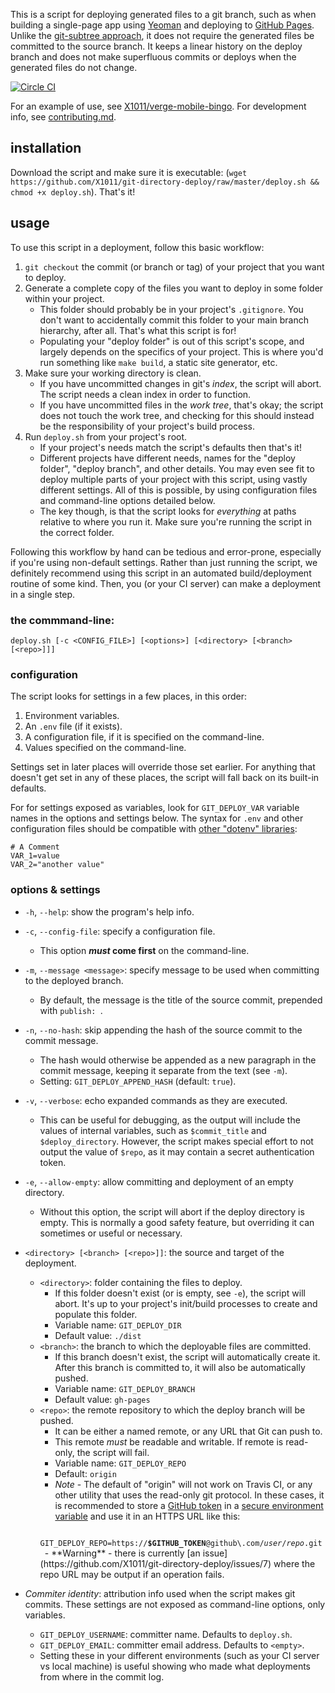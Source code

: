 This is a script for deploying generated files to a git branch, such as when building a single-page app using [Yeoman](http://yeoman.io) and deploying to [GitHub Pages](http://pages.github.com). Unlike the [git-subtree approach](https://github.com/yeoman/yeoman.io/blob/source/app/learning/deployment.md#git-subtree-command), it does not require the generated files be committed to the source branch. It keeps a linear history on the deploy branch and does not make superfluous commits or deploys when the generated files do not change.

[![Circle CI](https://circleci.com/gh/X1011/git-directory-deploy.svg?style=svg)](https://circleci.com/gh/X1011/git-directory-deploy)

For an example of use, see [X1011/verge-mobile-bingo](https://github.com/X1011/verge-mobile-bingo). For development info, see [contributing.md](contributing.md).

## installation

Download the script and make sure it is executable: (`wget https://github.com/X1011/git-directory-deploy/raw/master/deploy.sh && chmod +x deploy.sh`). That's it!

## usage

To use this script in a deployment, follow this basic workflow:

1. `git checkout` the commit (or branch or tag) of your project that you want to deploy.
2. Generate a complete copy of the files you want to deploy in some folder within your project.
   - This folder should probably be in your project's `.gitignore`. You don't want to accidentally commit this folder to your main branch hierarchy, after all. That's what this script is for!
   - Populating your "deploy folder" is out of this script's scope, and largely depends on the specifics of your project. This is where you'd run something like `make build`, a static site generator, etc.
3. Make sure your working directory is clean.
   - If you have uncommitted changes in git's _index_, the script will abort. The script needs a clean index in order to function.
   - If you have uncommitted files in the _work tree_, that's okay; the script does not touch the work tree, and checking for this should instead be the responsibility of your project's build process.
4. Run `deploy.sh` from your project's root.
   - If your project's needs match the script's defaults then that's it!
   - Different projects have different needs, names for the "deploy folder", "deploy branch", and other details. You may even see fit to deploy multiple parts of your project with this script, using vastly different settings. All of this is possible, by using configuration files and command-line options detailed below.
   - The key though, is that the script looks for _everything_ at paths relative to where you run it. Make sure you're running the script in the correct folder.

Following this workflow by hand can be tedious and error-prone, especially if you're using non-default settings. Rather than just running the script, we definitely recommend using this script in an automated build/deployment routine of some kind. Then, you (or your CI server) can make a deployment in a single step.

### the commmand-line:

```
deploy.sh [-c <CONFIG_FILE>] [<options>] [<directory> [<branch> [<repo>]]]
```

### configuration

The script looks for settings in a few places, in this order:

 1. Environment variables.
 2. An `.env` file (if it exists).
 3. A configuration file, if it is specified on the command-line.
 4. Values specified on the command-line.
 
Settings set in later places will override those set earlier. For anything that doesn't get set in any of these places, the script will fall back on its built-in defaults.

For for settings exposed as variables, look for `GIT_DEPLOY_VAR` variable names in the options and settings below. The syntax for `.env` and other configuration files should be compatible with [other "dotenv" libraries](https://duckduckgo.com/?q=dotenv): 
   
```
# A Comment
VAR_1=value
VAR_2="another value"
```

### options & settings

- `-h`, `--help`: show the program's help info.

- `-c`, `--config-file`: specify a configuration file.
   - This option **_must_ come first** on the command-line.

- `-m`, `--message <message>`: specify message to be used when committing to the deployed branch.
   - By default, the message is the title of the source commit, prepended with `publish: `.

- `-n`, `--no-hash`: skip appending the hash of the source commit to the commit message.
   - The hash would otherwise be appended as a new paragraph in the commit message, keeping it separate from the text (see `-m`).
   - Setting: `GIT_DEPLOY_APPEND_HASH` (default: `true`).

- `-v`, `--verbose`: echo expanded commands as they are executed.
   - This can be useful for debugging, as the output will include the values of internal variables, such as `$commit_title` and `$deploy_directory`. However, the script makes special effort to not output the value of `$repo`, as it may contain a secret authentication token.

- `-e`, `--allow-empty`: allow committing and deployment of an empty directory.
    - Without this option, the script will abort if the deploy directory is empty. This is normally a good safety feature, but overriding it can sometimes or useful or necessary.

- `<directory> [<branch> [<repo>]]`: the source and target of the deployment.
   - `<directory>`: folder containing the files to deploy.
      - If this folder doesn't exist (or is empty, see `-e`), the script will abort. It's up to your project's init/build processes to create and populate this folder.
      - Variable name: `GIT_DEPLOY_DIR`
      - Default value: `./dist`
   - `<branch>`: the branch to which the deployable files are committed.
      - If this branch doesn't exist, the script will automatically create it. After this branch is committed to, it will also be automatically pushed.
      - Variable name: `GIT_DEPLOY_BRANCH`
      - Default value: `gh-pages`
   - `<repo>`: the remote repository to which the deploy branch will be pushed.
      - It can be either a named remote, or any URL that Git can push to.
      - This remote _must_ be readable and writable. If remote is read-only, the script will fail.
      - Variable name: `GIT_DEPLOY_REPO`
      - Default: `origin`
      - _Note_ - The default of "origin" will not work on Travis CI, or any other utility that uses the read-only git protocol. In these cases, it is recommended to store a [GitHub token](https://help.github.com/articles/creating-an-access-token-for-command-line-use) in a [secure environment variable](http://docs.travis-ci.com/user/environment-variables/#Secure-Variables) and use it in an HTTPS URL like this:
      <code>
      GIT_DEPLOY_REPO=https://<strong>$GITHUB_TOKEN</strong>@github\.com/<em>user</em>/<em>repo</em>.git
      </code>
      - **Warning** - there is currently [an issue](https://github.com/X1011/git-directory-deploy/issues/7) where the repo URL may be output if an operation fails.

- _Commiter identity_: attribution info used when the script makes git commits. These settings are not exposed as command-line options, only variables.
   - `GIT_DEPLOY_USERNAME`: committer name. Defaults to `deploy.sh`.
   - `GIT_DEPLOY_EMAIL`: committer email address. Defaults to `<empty>`.
   - Setting these in your different environments (such as your CI server vs local machine) is useful showing who made what deployments from where in the commit log.
